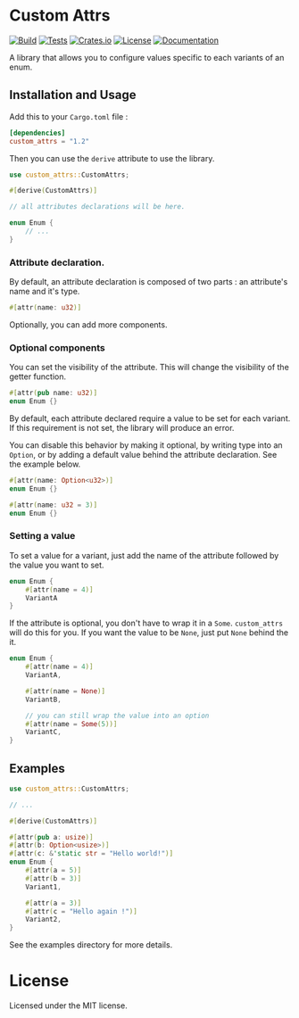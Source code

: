 # Custom Attrs

[![Build](https://github.com/NovaliX-Dev/custom_attrs/actions/workflows/build.yml/badge.svg)](https://github.com/NovaliX-Dev/custom_attrs/actions/workflows/build.yml)
[![Tests](https://github.com/NovaliX-Dev/custom_attrs/actions/workflows/tests.yml/badge.svg)](https://github.com/NovaliX-Dev/custom_attrs/actions/workflows/tests.yml)
[![Crates.io](https://img.shields.io/crates/v/custom_attrs.svg)](https://crates.io/crates/custom_attrs)
[![License](https://img.shields.io/crates/l/custom_attrs.svg)](./LICENSE)
[![Documentation](https://docs.rs/custom_attrs/badge.svg)](https://docs.rs/custom_attrs)

A library that allows you to configure values specific to each variants of an enum.

## Installation and Usage

Add this to your `Cargo.toml` file :
```toml
[dependencies]
custom_attrs = "1.2"
```

Then you can use the `derive` attribute to use the library.

```rust
use custom_attrs::CustomAttrs;

#[derive(CustomAttrs)]

// all attributes declarations will be here.

enum Enum {
    // ...
}
```

### Attribute declaration.

By default, an attribute declaration is composed of two parts : an attribute's name and it's type.

```rust
#[attr(name: u32)]
```

Optionally, you can add more components.

### Optional components

You can set the visibility of the attribute. This will change the visibility of the getter function.

```rust
#[attr(pub name: u32)]
enum Enum {}
```

By default, each attribute declared require a value to be set for  each variant.
If this requirement is not set, the library will produce an error.

You can disable this behavior by making it optional, by writing type into an `Option`, or by adding a default value behind the attribute declaration. See the example below.

```rust
#[attr(name: Option<u32>)]
enum Enum {}
```

```rust
#[attr(name: u32 = 3)]
enum Enum {}
```

### Setting a value

To set a value for a variant, just add the name of the attribute followed by the value you want to set.


```rust
enum Enum {
    #[attr(name = 4)]
    VariantA
}
```

If the attribute is optional, you don't have to wrap it in a `Some`. `custom_attrs` will do this for you. If you want the value to be `None`, just put `None` behind the it.

```rust
enum Enum {
    #[attr(name = 4)]
    VariantA,

    #[attr(name = None)]
    VariantB,

    // you can still wrap the value into an option
    #[attr(name = Some(5))]
    VariantC,
}
```

## Examples

```rust
use custom_attrs::CustomAttrs;

// ...

#[derive(CustomAttrs)]

#[attr(pub a: usize)]
#[attr(b: Option<usize>)]
#[attr(c: &'static str = "Hello world!")]
enum Enum {
    #[attr(a = 5)]
    #[attr(b = 3)]
    Variant1,

    #[attr(a = 3)]
    #[attr(c = "Hello again !")]
    Variant2,
}
```

See the examples directory for more details.

# License

Licensed under the MIT license.